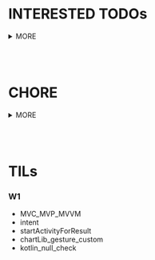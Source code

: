 # INTERESTED TODOs

<details>
<summary>MORE</summary>

## AOS

- **MVVM**
- **data binding**
- **di (dagger, hilt)**
- **compose**

## 코틀린

- **coroutine**

## JVM

- **parallel**
- **memory structure**

## GRAPHICS

- **threejs**
- **opengl**
- **shader**

</details>

<br><br>

# CHORE

<details>
<summary>MORE</summary>

- **rxjava**
- **retrofit**
- **cli git**

</details>

<br><br>

# TILs

### W1

- MVC_MVP_MVVM
- intent
- startActivityForResult
- chartLib_gesture_custom
- kotlin_null_check
